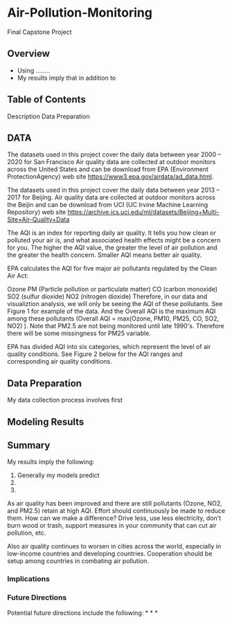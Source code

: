 # Air-Pollution-Monitoring
Final Capstone Project 
## Overview

* Using ........
* My results imply that in addition to

## Table of Contents

Description
Data Preparation



## DATA
The datasets used in this project cover the daily data between year 2000 – 2020 for San Francisco Air quality data are  collected at outdoor monitors across the United States and can be download from EPA (Environment ProtectionAgency) web site https://www3.epa.gov/airdata/ad_data.html.


The datasets used in this project cover the daily data between year 2013 – 2017 for Beijing. Air quality data are  collected at outdoor monitors across the Beijin and can be download from UCI (UC Irvine Machine Learning Repository) web site https://archive.ics.uci.edu/ml/datasets/Beijing+Multi-Site+Air-Quality+Data

The AQI is an index for reporting daily air quality. It tells you how clean or polluted your air is, and what associated health effects might be a concern for you. The higher the AQI value, the greater the level of air pollution and the greater the health concern. Smaller AQI means better air quality.

EPA calculates the AQI for five major air pollutants regulated by the Clean Air Act:

Ozone
PM (Particle pollution or particulate matter)
CO (carbon monoxide)
SO2 (sulfur dioxide)
NO2 (nitrogen dioxide)
Therefore, in our data and visualiztion analysis, we will only be seeing the AQI of these pollutants. See Figure 1 for example of the data. And the Overall AQI is the maximum AQI among these pollutants (Overall AQI = max(Ozone, PM10, PM25, CO, SO2, NO2) ). Note that PM2.5 are not being monitored until late 1990's. Therefore there will be some missingness for PM25 variable.

EPA has divided AQI into six categories, which represent the level of air quality conditions. See Figure 2 below for the AQI ranges and corresponding air quality conditions.


## Data Preparation

My data collection process involves first



## Modeling Results

## Summary
My results imply the following:
1. Generally my models predict
2.
3.

As air quality has been improved and there are still pollutants (Ozone, NO2, and PM2.5) retain at high AQI. Effort should continuously be made to reduce them. How can we make a difference? Drive less, use less electricity, don't burn wood or trash, support measures in your community that can cut air pollution, etc.

Also air quality continues to worsen in cities across the world, especially in low-income countries and developing countries.  Cooperation should be setup among countries in combating air pollution.


### Implications

### Future Directions
Potential future directions include the following:
* 
*
*




